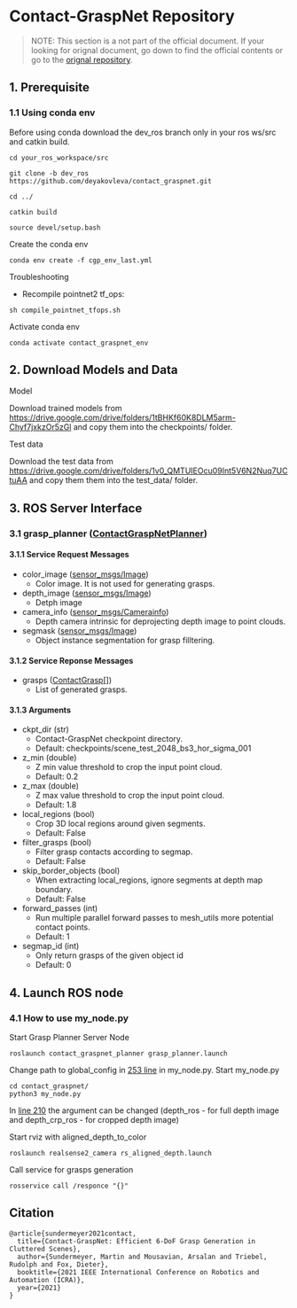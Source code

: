 # Contact-GraspNet Repository
> NOTE: This section is a not part of the official document. If your looking for orignal document, go down to find the official contents or go to the [orignal repository](https://github.com/NVlabs/contact_graspnet).

## 1. Prerequisite

### 1.1 Using conda env
Before using conda download the dev_ros branch only in your ros ws/src and catkin build.
```
cd your_ros_workspace/src

git clone -b dev_ros https://github.com/deyakovleva/contact_graspnet.git

cd ../

catkin build

source devel/setup.bash
```

Create the conda env
```
conda env create -f cgp_env_last.yml
```

Troubleshooting
* Recompile pointnet2 tf_ops:
```shell
sh compile_pointnet_tfops.sh
```
Activate conda env
```
conda activate contact_graspnet_env
```

## 2. Download Models and Data
Model

Download trained models from https://drive.google.com/drive/folders/1tBHKf60K8DLM5arm-Chyf7jxkzOr5zGl and copy them into the checkpoints/ folder.

Test data

Download the test data from https://drive.google.com/drive/folders/1v0_QMTUIEOcu09Int5V6N2Nuq7UCtuAA and copy them them into the test_data/ folder.

## 3. ROS Server Interface
### 3.1 grasp_planner ([ContactGraspNetPlanner](./srv/ContactGraspNetPlanner.srv))
#### 3.1.1 Service Request Messages
* color_image ([sensor_msgs/Image](http://docs.ros.org/en/melodic/api/sensor_msgs/html/msg/Image.html))
    * Color image. It is not used for generating grasps.
* depth_image ([sensor_msgs/Image](http://docs.ros.org/en/melodic/api/sensor_msgs/html/msg/Image.html))
    * Detph image
* camera_info ([sensor_msgs/Camerainfo](http://docs.ros.org/en/api/sensor_msgs/html/msg/CameraInfo.html))
    * Depth camera intrinsic for deprojecting depth image to point clouds.
* segmask ([sensor_msgs/Image](http://docs.ros.org/en/melodic/api/sensor_msgs/html/msg/Image.html))
    * Object instance segmentation for grasp filltering.

#### 3.1.2 Service Reponse Messages
* grasps ([ContactGrasp[]](./msg/ContactGrasp.msg))
    * List of generated grasps.

#### 3.1.3 Arguments
* ckpt_dir (str)
    * Contact-GraspNet checkpoint directory.
    * Default: checkpoints/scene_test_2048_bs3_hor_sigma_001
* z_min (double)
    * Z min value threshold to crop the input point cloud.
    * Default: 0.2
* z_max (double)
    * Z max value threshold to crop the input point cloud.
    * Default: 1.8
* local_regions (bool)
    * Crop 3D local regions around given segments.
    * Default: False
* filter_grasps (bool)
    * Filter grasp contacts according to segmap.
    * Default: False
* skip_border_objects (bool)
    * When extracting local_regions, ignore segments at depth map boundary.
    * Default: False
* forward_passes (int)
    * Run multiple parallel forward passes to mesh_utils more potential contact points.
    * Default: 1
* segmap_id (int)
    * Only return grasps of the given object id
    * Default: 0

## 4. Launch ROS node
### 4.1 How to use my_node.py

Start Grasp Planner Server Node
```
roslaunch contact_graspnet_planner grasp_planner.launch
```
Change path to global_config in [253 line](https://github.com/deyakovleva/contact_graspnet/blob/98414515eca649a3ddb07a22f375ce0e51f4dda4/contact_graspnet/my_node.py#L253) in my_node.py. Start my_node.py
```
cd contact_graspnet/
python3 my_node.py
```
In [line 210](https://github.com/deyakovleva/contact_graspnet/blob/98414515eca649a3ddb07a22f375ce0e51f4dda4/contact_graspnet/my_node.py#L210) the argument can be changed (depth_ros - for full depth image and depth_crp_ros - for cropped depth image)

Start rviz with aligned_depth_to_color
```
roslaunch realsense2_camera rs_aligned_depth.launch
```
Call service for grasps generation 
```
rosservice call /responce "{}"
```

## Citation

```
@article{sundermeyer2021contact,
  title={Contact-GraspNet: Efficient 6-DoF Grasp Generation in Cluttered Scenes},
  author={Sundermeyer, Martin and Mousavian, Arsalan and Triebel, Rudolph and Fox, Dieter},
  booktitle={2021 IEEE International Conference on Robotics and Automation (ICRA)},
  year={2021}
}
```
